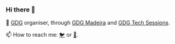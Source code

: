 ### Hi there 👋

🚀 [GDG](https://developers.google.com/community/gdg) organiser, through [GDG Madeira](http://gdgmadeira.xyz) and [GDG Tech Sessions](https://tech-sessions.com).

📫 How to reach me: [🐦](twitter.com/carlosrsabreu) or [📧](mailto:carlosrsabreu@gmail.com).

<!--
**carlosrsabreu/carlosrsabreu** is a ✨ _special_ ✨ repository because its `README.md` (this file) appears on your GitHub profile.

Here are some ideas to get you started:

- 🔭 I’m currently working on ...
- 🌱 I’m currently learning ...
- 👯 I’m looking to collaborate on ...
- 🤔 I’m looking for help with ...
- 💬 Ask me about ...
- 📫 How to reach me: ...
- 😄 Pronouns: ...
- ⚡ Fun fact: ...
-->
